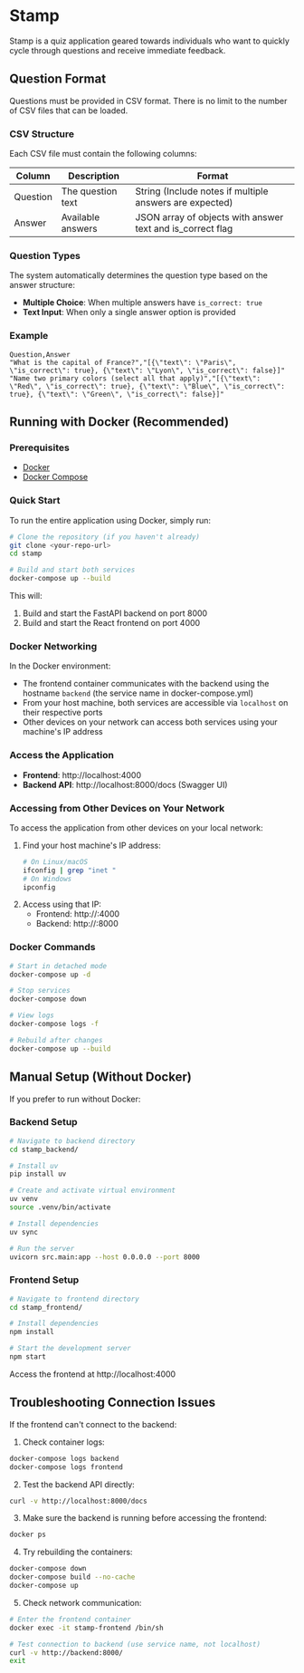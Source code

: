 # Stamp

Stamp is a quiz application geared towards individuals who want to quickly cycle through questions and receive immediate feedback.

## Question Format

Questions must be provided in CSV format. There is no limit to the number of CSV files that can be loaded.

### CSV Structure

Each CSV file must contain the following columns:

| Column   | Description | Format |
|----------|-------------|--------|
| Question | The question text | String (Include notes if multiple answers are expected) |
| Answer   | Available answers | JSON array of objects with answer text and is_correct flag |

### Question Types

The system automatically determines the question type based on the answer structure:

- **Multiple Choice**: When multiple answers have `is_correct: true`
- **Text Input**: When only a single answer option is provided

### Example

```csv
Question,Answer
"What is the capital of France?","[{\"text\": \"Paris\", \"is_correct\": true}, {\"text\": \"Lyon\", \"is_correct\": false}]"
"Name two primary colors (select all that apply)","[{\"text\": \"Red\", \"is_correct\": true}, {\"text\": \"Blue\", \"is_correct\": true}, {\"text\": \"Green\", \"is_correct\": false}]"
```

## Running with Docker (Recommended)

### Prerequisites
- [Docker](https://docs.docker.com/get-docker/)
- [Docker Compose](https://docs.docker.com/compose/install/)

### Quick Start

To run the entire application using Docker, simply run:

```bash
# Clone the repository (if you haven't already)
git clone <your-repo-url>
cd stamp

# Build and start both services
docker-compose up --build
```

This will:
1. Build and start the FastAPI backend on port 8000
2. Build and start the React frontend on port 4000

### Docker Networking

In the Docker environment:
- The frontend container communicates with the backend using the hostname `backend` (the service name in docker-compose.yml)
- From your host machine, both services are accessible via `localhost` on their respective ports
- Other devices on your network can access both services using your machine's IP address

### Access the Application

- **Frontend**: http://localhost:4000
- **Backend API**: http://localhost:8000/docs (Swagger UI)

### Accessing from Other Devices on Your Network

To access the application from other devices on your local network:
1. Find your host machine's IP address:
   ```bash
   # On Linux/macOS
   ifconfig | grep "inet "
   # On Windows
   ipconfig
   ```
2. Access using that IP:
   - Frontend: http://<your-ip>:4000
   - Backend: http://<your-ip>:8000

### Docker Commands

```bash
# Start in detached mode
docker-compose up -d

# Stop services
docker-compose down

# View logs
docker-compose logs -f

# Rebuild after changes
docker-compose up --build
```

## Manual Setup (Without Docker)

If you prefer to run without Docker:

### Backend Setup

```bash
# Navigate to backend directory
cd stamp_backend/

# Install uv
pip install uv

# Create and activate virtual environment
uv venv
source .venv/bin/activate

# Install dependencies
uv sync

# Run the server
uvicorn src.main:app --host 0.0.0.0 --port 8000
```

### Frontend Setup

```bash
# Navigate to frontend directory
cd stamp_frontend/

# Install dependencies
npm install

# Start the development server
npm start
```

Access the frontend at http://localhost:4000

## Troubleshooting Connection Issues

If the frontend can't connect to the backend:

1. Check container logs:
```bash
docker-compose logs backend
docker-compose logs frontend
```

2. Test the backend API directly:
```bash
curl -v http://localhost:8000/docs
```

3. Make sure the backend is running before accessing the frontend:
```bash
docker ps
```

4. Try rebuilding the containers:
```bash
docker-compose down
docker-compose build --no-cache
docker-compose up
```

5. Check network communication:
```bash
# Enter the frontend container
docker exec -it stamp-frontend /bin/sh

# Test connection to backend (use service name, not localhost)
curl -v http://backend:8000/
exit
```
